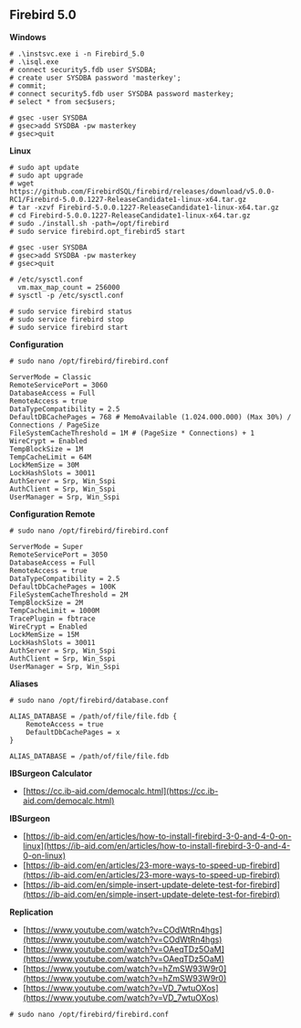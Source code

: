 ## Firebird 5.0
**Windows**
```text
# .\instsvc.exe i -n Firebird_5.0
# .\isql.exe
# connect security5.fdb user SYSDBA;
# create user SYSDBA password 'masterkey';
# commit;
# connect security5.fdb user SYSDBA password masterkey;
# select * from sec$users;

# gsec -user SYSDBA 
# gsec>add SYSDBA -pw masterkey 
# gsec>quit
```
**Linux**
```text
# sudo apt update  
# sudo apt upgrade
# wget https://github.com/FirebirdSQL/firebird/releases/download/v5.0.0-RC1/Firebird-5.0.0.1227-ReleaseCandidate1-linux-x64.tar.gz
# tar -xzvf Firebird-5.0.0.1227-ReleaseCandidate1-linux-x64.tar.gz
# cd Firebird-5.0.0.1227-ReleaseCandidate1-linux-x64.tar.gz
# sudo ./install.sh -path=/opt/firebird
# sudo service firebird.opt_firebird5 start

# gsec -user SYSDBA 
# gsec>add SYSDBA -pw masterkey 
# gsec>quit

# /etc/sysctl.conf
  vm.max_map_count = 256000
# sysctl -p /etc/sysctl.conf 

# sudo service firebird status
# sudo service firebird stop
# sudo service firebird start
```
**Configuration**
```text
# sudo nano /opt/firebird/firebird.conf

ServerMode = Classic
RemoteServicePort = 3060
DatabaseAccess = Full
RemoteAccess = true
DataTypeCompatibility = 2.5
DefaultDBCachePages = 768 # MemoAvailable (1.024.000.000) (Max 30%) / Connections / PageSize
FileSystemCacheThreshold = 1M # (PageSize * Connections) + 1
WireCrypt = Enabled 
TempBlockSize = 1M
TempCacheLimit = 64M
LockMemSize = 30M
LockHashSlots = 30011
AuthServer = Srp, Win_Sspi
AuthClient = Srp, Win_Sspi
UserManager = Srp, Win_Sspi
```
**Configuration Remote**
```text
# sudo nano /opt/firebird/firebird.conf

ServerMode = Super
RemoteServicePort = 3050
DatabaseAccess = Full
RemoteAccess = true
DataTypeCompatibility = 2.5
DefaultDbCachePages = 100K
FileSystemCacheThreshold = 2M
TempBlockSize = 2M
TempCacheLimit = 1000M
TracePlugin = fbtrace
WireCrypt = Enabled
LockMemSize = 15M
LockHashSlots = 30011
AuthServer = Srp, Win_Sspi
AuthClient = Srp, Win_Sspi
UserManager = Srp, Win_Sspi
```
**Aliases**
```text
# sudo nano /opt/firebird/database.conf

ALIAS_DATABASE = /path/of/file/file.fdb {
	RemoteAccess = true
	DefaultDbCachePages = x
}

ALIAS_DATABASE = /path/of/file/file.fdb
```
**IBSurgeon Calculator**
* [https://cc.ib-aid.com/democalc.html](https://cc.ib-aid.com/democalc.html)

**IBSurgeon**
* [https://ib-aid.com/en/articles/how-to-install-firebird-3-0-and-4-0-on-linux](https://ib-aid.com/en/articles/how-to-install-firebird-3-0-and-4-0-on-linux)
* [https://ib-aid.com/en/articles/23-more-ways-to-speed-up-firebird](https://ib-aid.com/en/articles/23-more-ways-to-speed-up-firebird)
* [https://ib-aid.com/en/simple-insert-update-delete-test-for-firebird](https://ib-aid.com/en/simple-insert-update-delete-test-for-firebird)

**Replication**
* [https://www.youtube.com/watch?v=COdWtRn4hgs](https://www.youtube.com/watch?v=COdWtRn4hgs)
* [https://www.youtube.com/watch?v=OAeqTDz5OaM](https://www.youtube.com/watch?v=OAeqTDz5OaM)
* [https://www.youtube.com/watch?v=hZmSW93W9r0](https://www.youtube.com/watch?v=hZmSW93W9r0)
* [https://www.youtube.com/watch?v=VD_7wtuOXos](https://www.youtube.com/watch?v=VD_7wtuOXos)
```text
# sudo nano /opt/firebird/firebird.conf


```
